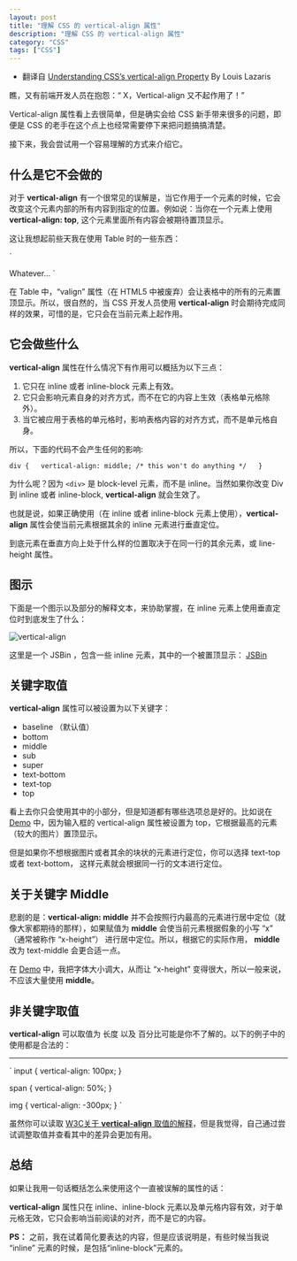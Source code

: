 ```yaml
---
layout: post
title: "理解 CSS 的 vertical-align 属性"
description: "理解 CSS 的 vertical-align 属性"
category: "CSS"
tags: ["CSS"]
---
```


- 翻译自 [Understanding CSS’s vertical-align Property](http://www.impressivewebs.com/css-vertical-align/)  By Louis Lazaris

瞧，又有前端开发人员在抱怨：“ X，Vertical-align 又不起作用了！”

Vertical-align 属性看上去很简单，但是确实会给 CSS 新手带来很多的问题，即便是 CSS 的老手在这个点上也经常需要停下来把问题搞搞清楚。

接下来，我会尝试用一个容易理解的方式来介绍它。

## 什么是它不会做的 ##

对于 **vertical-align** 有一个很常见的误解是，当它作用于一个元素的时候，它会改变这个元素内部的所有内容到指定的位置。例如说：当你在一个元素上使用 **vertical-align: top**, 这个元素里面所有内容会被期待置顶显示。

这让我想起前些天我在使用 Table 时的一些东西：

`
  <td valign="top">  
  Whatever...  
  </td>
`

在 Table 中，“valign” 属性（在 HTML5 中被废弃）会让表格中的所有的元素置顶显示。所以，很自然的，当 CSS 开发人员使用 **vertical-align** 时会期待完成同样的效果，可惜的是，它只会在当前元素上起作用。

## 它会做些什么 ##
**vertical-align** 属性在什么情况下有作用可以概括为以下三点：

1. 它只在 inline 或者 inline-block 元素上有效。 <br>
2. 它只会影响元素自身的对齐方式，而不在它的内容上生效（表格单元格除外）。<br>
3. 当它被应用于表格的单元格时，影响表格内容的对齐方式，而不是单元格自身。<br>

所以，下面的代码不会产生任何的影响:

`
 div {  
     vertical-align: middle; /* this won't do anything */  
 }  
`

为什么呢？因为 `<div>` 是 block-level 元素，而不是 inline。当然如果你改变 Div 到 inline 或者 inline-block, **vertical-align** 就会生效了。

也就是说，如果正确使用（在 inline 或者 inline-block 元素上使用），**vertical-align** 属性会使当前元素根据其余的 inline 元素进行垂直定位。

到底元素在垂直方向上处于什么样的位置取决于在同一行的其余元素，或 line-height 属性。

## 图示 ##
下面是一个图示以及部分的解释文本，来协助掌握，在 inline 元素上使用垂直定位时到底发生了什么：

![vertical-align](http://cdn.impressivewebs.com/2011-12/vertical-align-pic.jpg)

这里是一个 JSBin ，包含一些 inline 元素，其中的一个被置顶显示：
[JSBin](http://jsbin.com/isuvob/edit#html,live "Vertical Align") 

## 关键字取值 ##

**vertical-align** 属性可以被设置为以下关键字：

- baseline （默认值）
- bottom
- middle
- sub
- super
- text-bottom
- text-top
- top

看上去你只会使用其中的小部分，但是知道都有哪些选项总是好的。比如说在 [Demo](http://jsbin.com/isuvob/edit#html,live "Demo") 中，因为输入框的 vertical-align 属性被设置为 top，它根据最高的元素（较大的图片）置顶显示。

但是如果你不想根据图片或者其余的块状的元素进行定位，你可以选择 text-top 或者 text-bottom， 这样元素就会根据同一行的文本进行定位。
 
## 关于关键字 Middle ##
 
悲剧的是：**vertical-align: middle** 并不会按照行内最高的元素进行居中定位（就像大家都期待的那样），如果赋值为 **middle** 会使当前元素根据假象的小写 “x” （通常被称作 “x-height”） 进行居中定位。所以，根据它的实际作用， **middle** 改为 text-middle 会更合适一点。

在 [Demo](http://jsbin.com/apiqog/edit#html,live) 中，我把字体大小调大，从而让 “x-height” 变得很大，所以一般来说，不应该大量使用 **middle**。

## 非关键字取值 ##

**vertical-align** 可以取值为 长度 以及 百分比可能是你不了解的。以下的例子中的使用都是合法的：

----------

`
input {
        vertical-align: 100px;
}

span {
        vertical-align: 50%;
}

img {
        vertical-align: -300px;
}
`

虽然你可以读取 [W3C关于 **vertical-align** 取值的解释](http://www.w3.org/TR/CSS21/visudet.html#propdef-vertical-align "W3C关于 **vertical-align** 取值的解释")，但是我觉得，自己通过尝试调整取值并查看其中的差异会更加有用。

## 总结 ##
如果让我用一句话概括怎么来使用这个一直被误解的属性的话：

**vertical-align** 属性只在 inline、inline-block 元素以及单元格内容有效，对于单元格无效，它只会影响当前阅读的对齐，而不是它的内容。

**PS：** 之前，我在试着简化要表达的内容，但是应该说明是，有些时候当我说 “inline” 元素的时候，是包括“inline-block”元素的。 
